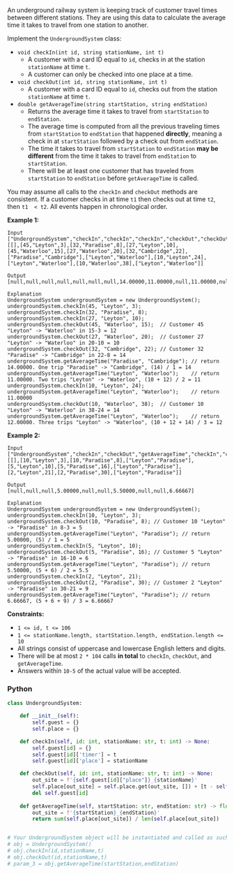 An underground railway system is keeping track of customer travel times between different stations. They are using this data to calculate the average time it takes to travel from one station to another.

Implement the  `UndergroundSystem`  class:

-   `void checkIn(int id, string stationName, int t)`
    -   A customer with a card ID equal to  `id`, checks in at the station  `stationName`  at time  `t`.
    -   A customer can only be checked into one place at a time.
-   `void checkOut(int id, string stationName, int t)`
    -   A customer with a card ID equal to  `id`, checks out from the station  `stationName`  at time  `t`.
-   `double getAverageTime(string startStation, string endStation)`
    -   Returns the average time it takes to travel from  `startStation`  to  `endStation`.
    -   The average time is computed from all the previous traveling times from  `startStation`  to  `endStation`  that happened  **directly**, meaning a check in at  `startStation`  followed by a check out from  `endStation`.
    -   The time it takes to travel from  `startStation`  to  `endStation`  **may be different**  from the time it takes to travel from  `endStation`  to  `startStation`.
    -   There will be at least one customer that has traveled from  `startStation`  to  `endStation`  before  `getAverageTime`  is called.

You may assume all calls to the  `checkIn`  and  `checkOut`  methods are consistent. If a customer checks in at time  `t1`  then checks out at time  `t2`, then  `t1  < t2`. All events happen in chronological order.

**Example 1:**
```
Input
["UndergroundSystem","checkIn","checkIn","checkIn","checkOut","checkOut","checkOut","getAverageTime","getAverageTime","checkIn","getAverageTime","checkOut","getAverageTime"]
[[],[45,"Leyton",3],[32,"Paradise",8],[27,"Leyton",10],[45,"Waterloo",15],[27,"Waterloo",20],[32,"Cambridge",22],["Paradise","Cambridge"],["Leyton","Waterloo"],[10,"Leyton",24],["Leyton","Waterloo"],[10,"Waterloo",38],["Leyton","Waterloo"]]

Output
[null,null,null,null,null,null,null,14.00000,11.00000,null,11.00000,null,12.00000]

Explanation
UndergroundSystem undergroundSystem = new UndergroundSystem();
undergroundSystem.checkIn(45, "Leyton", 3);
undergroundSystem.checkIn(32, "Paradise", 8);
undergroundSystem.checkIn(27, "Leyton", 10);
undergroundSystem.checkOut(45, "Waterloo", 15);  // Customer 45 "Leyton" -> "Waterloo" in 15-3 = 12
undergroundSystem.checkOut(27, "Waterloo", 20);  // Customer 27 "Leyton" -> "Waterloo" in 20-10 = 10
undergroundSystem.checkOut(32, "Cambridge", 22); // Customer 32 "Paradise" -> "Cambridge" in 22-8 = 14
undergroundSystem.getAverageTime("Paradise", "Cambridge"); // return 14.00000. One trip "Paradise" -> "Cambridge", (14) / 1 = 14
undergroundSystem.getAverageTime("Leyton", "Waterloo");    // return 11.00000. Two trips "Leyton" -> "Waterloo", (10 + 12) / 2 = 11
undergroundSystem.checkIn(10, "Leyton", 24);
undergroundSystem.getAverageTime("Leyton", "Waterloo");    // return 11.00000
undergroundSystem.checkOut(10, "Waterloo", 38);  // Customer 10 "Leyton" -> "Waterloo" in 38-24 = 14
undergroundSystem.getAverageTime("Leyton", "Waterloo");    // return 12.00000. Three trips "Leyton" -> "Waterloo", (10 + 12 + 14) / 3 = 12
```

**Example 2:**
```
Input
["UndergroundSystem","checkIn","checkOut","getAverageTime","checkIn","checkOut","getAverageTime","checkIn","checkOut","getAverageTime"]
[[],[10,"Leyton",3],[10,"Paradise",8],["Leyton","Paradise"],[5,"Leyton",10],[5,"Paradise",16],["Leyton","Paradise"],[2,"Leyton",21],[2,"Paradise",30],["Leyton","Paradise"]]

Output
[null,null,null,5.00000,null,null,5.50000,null,null,6.66667]

Explanation
UndergroundSystem undergroundSystem = new UndergroundSystem();
undergroundSystem.checkIn(10, "Leyton", 3);
undergroundSystem.checkOut(10, "Paradise", 8); // Customer 10 "Leyton" -> "Paradise" in 8-3 = 5
undergroundSystem.getAverageTime("Leyton", "Paradise"); // return 5.00000, (5) / 1 = 5
undergroundSystem.checkIn(5, "Leyton", 10);
undergroundSystem.checkOut(5, "Paradise", 16); // Customer 5 "Leyton" -> "Paradise" in 16-10 = 6
undergroundSystem.getAverageTime("Leyton", "Paradise"); // return 5.50000, (5 + 6) / 2 = 5.5
undergroundSystem.checkIn(2, "Leyton", 21);
undergroundSystem.checkOut(2, "Paradise", 30); // Customer 2 "Leyton" -> "Paradise" in 30-21 = 9
undergroundSystem.getAverageTime("Leyton", "Paradise"); // return 6.66667, (5 + 6 + 9) / 3 = 6.66667
```

**Constraints:**

-   `1 <= id, t <= 106`
-   `1 <= stationName.length, startStation.length, endStation.length <= 10`
-   All strings consist of uppercase and lowercase English letters and digits.
-   There will be at most  `2 * 104`  calls  **in total**  to  `checkIn`,  `checkOut`, and  `getAverageTime`.
-   Answers within  `10-5`  of the actual value will be accepted.


### Python
```python
class UndergroundSystem:

    def __init__(self):
        self.guest = {}
        self.place = {}

    def checkIn(self, id: int, stationName: str, t: int) -> None:
        self.guest[id] = {}
        self.guest[id]['timer'] = t
        self.guest[id]['place'] = stationName

    def checkOut(self, id: int, stationName: str, t: int) -> None:
        out_site = f'{self.guest[id]["place"]}_{stationName}'
        self.place[out_site] = self.place.get(out_site, []) + [t - self.guest[id]['timer']]
        del self.guest[id]
        
    def getAverageTime(self, startStation: str, endStation: str) -> float:
        out_site = f'{startStation}_{endStation}'
        return sum(self.place[out_site]) / len(self.place[out_site])


# Your UndergroundSystem object will be instantiated and called as such:
# obj = UndergroundSystem()
# obj.checkIn(id,stationName,t)
# obj.checkOut(id,stationName,t)
# param_3 = obj.getAverageTime(startStation,endStation)
```